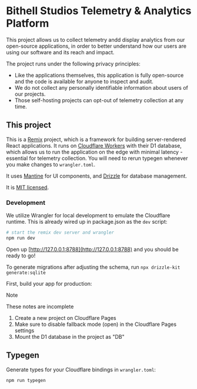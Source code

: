 # Bithell Studios Telemetry & Analytics Platform

This project allows us to collect telemetry andd display analytics from our open-source applications, in order to better understand how our users are using our software and its reach and impact.

The project runs under the following privacy principles:

- Like the applications themselves, this application is fully open-source and the code is available for anyone to inspect and audit.
- We do not collect any personally identifiable information about users of our projects.
- Those self-hosting projects can opt-out of telemetry collection at any time.


## This project

This is a [Remix](https://remix.run) project, which is a framework for building server-rendered React applications. It runs on [Cloudflare Workers](https://workers.cloudflare.com/) with their D1 database, which allows us to run the application on the edge with minimal latency - essential for telemetry collection.
You will need to rerun typegen whenever you make changes to `wrangler.toml`.

It uses [Mantine](https://mantine.dev/) for UI components, and [Drizzle](https://drizzle.dev/) for database management.

It is [MIT licensed](./LICENSE).

### Development

We utilize Wrangler for local development to emulate the Cloudflare runtime. This is already wired up in package.json as the `dev` script:

```sh
# start the remix dev server and wrangler
npm run dev
```

Open up [http://127.0.0.1:8788](http://127.0.0.1:8788) and you should be ready to go!

To generate migrations after adjusting the schema, run `npx drizzle-kit generate:sqlite`

First, build your app for production:

> [!NOTE]  
> These notes are incomplete

1. Create a new project on Cloudflare Pages
1. Make sure to disable fallback mode (open) in the Cloudflare Pages settings
1. Mount the D1 database in the project as "DB"


## Typegen
Generate types for your Cloudflare bindings in `wrangler.toml`:

```sh
npm run typegen
```